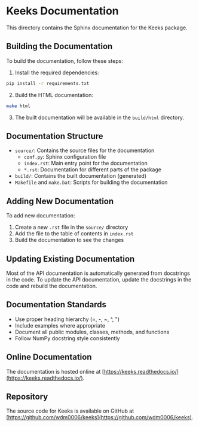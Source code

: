 # Keeks Documentation

This directory contains the Sphinx documentation for the Keeks package.

## Building the Documentation

To build the documentation, follow these steps:

1. Install the required dependencies:

```bash
pip install -r requirements.txt
```

2. Build the HTML documentation:

```bash
make html
```

3. The built documentation will be available in the `build/html` directory.

## Documentation Structure

- `source/`: Contains the source files for the documentation
  - `conf.py`: Sphinx configuration file
  - `index.rst`: Main entry point for the documentation
  - `*.rst`: Documentation for different parts of the package
- `build/`: Contains the built documentation (generated)
- `Makefile` and `make.bat`: Scripts for building the documentation

## Adding New Documentation

To add new documentation:

1. Create a new `.rst` file in the `source/` directory
2. Add the file to the table of contents in `index.rst`
3. Build the documentation to see the changes

## Updating Existing Documentation

Most of the API documentation is automatically generated from docstrings in the code.
To update the API documentation, update the docstrings in the code and rebuild the documentation.

## Documentation Standards

- Use proper heading hierarchy (=, -, ~, ^, ")
- Include examples where appropriate
- Document all public modules, classes, methods, and functions
- Follow NumPy docstring style consistently

## Online Documentation

The documentation is hosted online at [https://keeks.readthedocs.io/](https://keeks.readthedocs.io/).

## Repository

The source code for Keeks is available on GitHub at [https://github.com/wdm0006/keeks](https://github.com/wdm0006/keeks). 